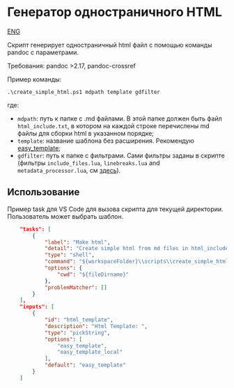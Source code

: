 # Генератор одностраничного HTML

[ENG](README_ENG.md)

Скрипт генерирует одностраничный html файл с помощью команды pandoc с параметрами.  

Требования: pandoc >2.17, pandoc-crossref

Пример команды:

```console
.\create_simple_html.ps1 mdpath template gdfilter
```

где:

- `mdpath`: путь к папке с .md файлами. В этой папке должен быть файл `html_include.txt`, в котором на каждой строке перечислены md файлы для сборки html в указанном порядке;
- `template`: название шаблона без расширения. Рекомендую [easy_template](https://github.com/ryangrose/easy-pandoc-templates);
- `gdfilter`: путь к папке с фильтрами. Сами фильтры заданы в скрипте (фильтры `include_files.lua`, `linebreaks.lua` and `metadata_processor.lua`, см [здесь](../pandoc_filters/)).

## Использование

Пример task для VS Code для вызова скрипта для текущей директории. Пользователь может выбрать шаблон.

```json
    "tasks": [
        {
            "label": "Make html",
            "detail": "Create simple html from md files in html_include.txt in current dir",
            "type": "shell",
            "command": "${workspaceFolder}\\scripts\\create_simple_html.ps1 ${fileDirname} ${workspaceFolder}\\scripts\\${input:html_template}.html ${workspaceFolder}\\scripts\\",
            "options": {
                "cwd": "${fileDirname}"
            },
            "problemMatcher": []
        }
    ],
    "inputs": [        
        {
            "id": "html_template",
            "description": "Html Template: ",
            "type": "pickString",
            "options": [
                "easy_template",
                "easy_template_local"
            ],
            "default": "easy_template"
        }
    ]
```
